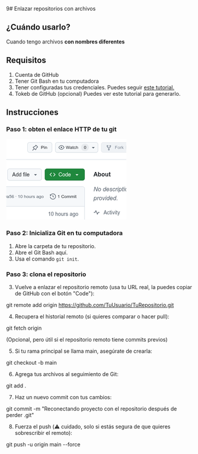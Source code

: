 9# Enlazar repositorios con archivos

[Imagen de referencia]: #

## ¿Cuándo usarlo?

Cuando tengo archivos **con nombres diferentes**

## Requisitos

1. Cuenta de GitHub
2. Tener Git Bash en tu computadora
3. Tener configuradas tus credenciales. Puedes seguir [este tutorial.]()
4. Tokeb de GitHub (opcional) Puedes ver este tutorial para generarlo.

## Instrucciones

### Paso 1: obten el enlace HTTP de tu git

![Es el botón verde que dice <>Code](../imagenes/btnCode.png)

### Paso 2: Inicializa Git en tu computadora

1. Abre la carpeta de tu repositorio.
2. Abre el Git Bash aquí.
3. Usa el comando ```git init```.

[Imagen de referencia.]: #

### Paso 3: clona el repositorio

3. Vuelve a enlazar el repositorio remoto (usa tu URL real, la puedes copiar de GitHub con el botón "Code"):

git remote add origin https://github.com/TuUsuario/TuRepositorio.git


4. Recupera el historial remoto (si quieres comparar o hacer pull):

git fetch origin

(Opcional, pero útil si el repositorio remoto tiene commits previos)


5. Si tu rama principal se llama main, asegúrate de crearla:

git checkout -b main


6. Agrega tus archivos al seguimiento de Git:

git add .


7. Haz un nuevo commit con tus cambios:

git commit -m "Reconectando proyecto con el repositorio después de perder .git"


8. Fuerza el push (⚠️ cuidado, solo si estás segura de que quieres sobrescribir el remoto):

git push -u origin main --force
